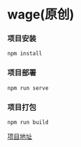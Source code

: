 # wage(原创)

### 项目安装
```
npm install
```

### 项目部署
```
npm run serve
```

### 项目打包
```
npm run build
```

[项目地址](http://transee.net:13539)
